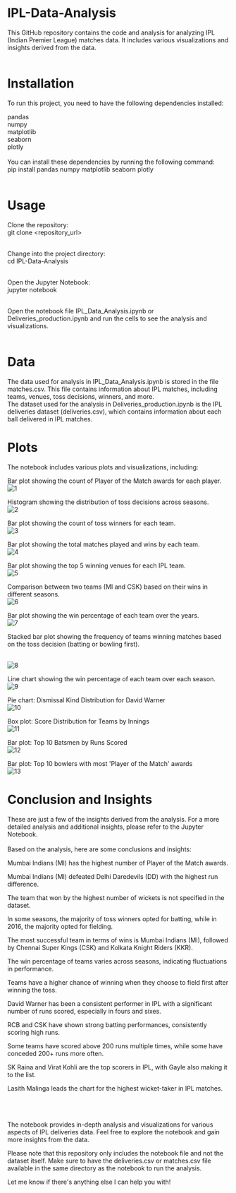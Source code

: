 # IPL-Data-Analysis<br>
This GitHub repository contains the code and analysis for analyzing IPL (Indian Premier League) matches data. It includes various visualizations and insights derived from the data.<br><br>
# Installation<br>
To run this project, you need to have the following dependencies installed:<br>

pandas<br>
numpy<br>
matplotlib<br>
seaborn<br>
plotly<br><br>
You can install these dependencies by running the following command:<br>
pip install pandas numpy matplotlib seaborn plotly<br><br>
# Usage<br>
Clone the repository:<br>
git clone <repository_url><br><br>

Change into the project directory:<br>
cd IPL-Data-Analysis<br><br>

Open the Jupyter Notebook:<br>
jupyter notebook<br><br>

Open the notebook file IPL_Data_Analysis.ipynb or Deliveries_production.ipynb and run the cells to see the analysis and visualizations.<br><br>
# Data<br>
The data used for analysis in  IPL_Data_Analysis.ipynb is stored in the file matches.csv. This file contains information about IPL matches, including teams, venues, toss decisions, winners, and more.<br>
The dataset used for the analysis in Deliveries_production.ipynb is the IPL deliveries dataset (deliveries.csv), which contains information about each ball delivered in IPL matches.<br>

# Plots<br>
The notebook includes various plots and visualizations, including:<br>

Bar plot showing the count of Player of the Match awards for each player.<br>
![1](https://github.com/shivam-gupta0/IPL-Data-Analysis/assets/85798077/33042641-6984-47f6-ad94-5a1f0161a133)<br>


Histogram showing the distribution of toss decisions across seasons.<br>
![2](https://github.com/shivam-gupta0/IPL-Data-Analysis/assets/85798077/ea9f0e48-5595-4732-879a-dec4b210f93d)<br>

Bar plot showing the count of toss winners for each team.<br>
![3](https://github.com/shivam-gupta0/IPL-Data-Analysis/assets/85798077/f8aebf71-d510-4585-aea5-12c4dfd28a4d)<br>

Bar plot showing the total matches played and wins by each team.<br>
![4](https://github.com/shivam-gupta0/IPL-Data-Analysis/assets/85798077/470c6d88-9ccd-463f-8c31-c21078079de3)

Bar plot showing the top 5 winning venues for each IPL team.<br>
![5](https://github.com/shivam-gupta0/IPL-Data-Analysis/assets/85798077/20c68002-e017-4c3a-a7fe-7199d34d1602)

Comparison between two teams (MI and CSK) based on their wins in different seasons.<br>
![6](https://github.com/shivam-gupta0/IPL-Data-Analysis/assets/85798077/2b89d2a2-304b-4ec0-9989-737745454724)


Bar plot showing the win percentage of each team over the years.<br>
![7](https://github.com/shivam-gupta0/IPL-Data-Analysis/assets/85798077/498953d3-09e2-4d6c-9fdd-9ede62e53853)


Stacked bar plot showing the frequency of teams winning matches based on the toss decision (batting or bowling first).<br><br>

![8](https://github.com/shivam-gupta0/IPL-Data-Analysis/assets/85798077/b2d1ff88-dd39-49cf-aff8-75408240165b)

Line chart showing the win percentage of each team over each season.<br>
![9](https://github.com/shivam-gupta0/IPL-Data-Analysis/assets/85798077/71b5c598-c43e-4dde-8307-f7127041e89c)

Pie chart: Dismissal Kind Distribution for David Warner<br>
![10](https://github.com/shivam-gupta0/IPL-Data-Analysis/assets/85798077/159cf566-0713-4920-84fb-7beee139ada0)


Box plot: Score Distribution for Teams by Innings<br>
![11](https://github.com/shivam-gupta0/IPL-Data-Analysis/assets/85798077/7447aaa8-a147-40ef-948d-f29b5ba69bae)



Bar plot: Top 10 Batsmen by Runs Scored<br>
![12](https://github.com/shivam-gupta0/IPL-Data-Analysis/assets/85798077/a28f6100-af4b-4f40-9d59-53d1e884a7ff)


Bar plot: Top 10 bowlers with most 'Player of the Match' awards<br>
![13](https://github.com/shivam-gupta0/IPL-Data-Analysis/assets/85798077/14dcc88d-ed47-47eb-8e42-a2e9a4996196)


# Conclusion and Insights<br>

These are just a few of the insights derived from the analysis. For a more detailed analysis and additional insights, please refer to the Jupyter Notebook.<br>
<br>
Based on the analysis, here are some conclusions and insights:<br>

Mumbai Indians (MI) has the highest number of Player of the Match awards.<br>

Mumbai Indians (MI) defeated Delhi Daredevils (DD) with the highest run difference.<br>

The team that won by the highest number of wickets is not specified in the dataset.<br>

In some seasons, the majority of toss winners opted for batting, while in 2016, the majority opted for fielding.<br>

The most successful team in terms of wins is Mumbai Indians (MI), followed by Chennai Super Kings (CSK) and Kolkata Knight Riders (KKR).<br>

The win percentage of teams varies across seasons, indicating fluctuations in performance.<br>

Teams have a higher chance of winning when they choose to field first after winning the toss.<br>

David Warner has been a consistent performer in IPL with a significant number of runs scored, especially in fours and sixes.<br>

RCB and CSK have shown strong batting performances, consistently scoring high runs.<br>

Some teams have scored above 200 runs multiple times, while some have conceded 200+ runs more often.<br>

SK Raina and Virat Kohli are the top scorers in IPL, with Gayle also making it to the list.<br>

Lasith Malinga leads the chart for the highest wicket-taker in IPL matches.<br>


<br><br><br>
The notebook provides in-depth analysis and visualizations for various aspects of IPL deliveries data. Feel free to explore the notebook and gain more insights from the data.

Please note that this repository only includes the notebook file and not the dataset itself. Make sure to have the deliveries.csv or matches.csv file available in the same directory as the notebook to run the analysis.

Let me know if there's anything else I can help you with!
